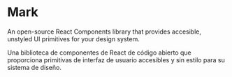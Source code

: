 # Mark

An open-source React Components library that provides accesible, unstyled UI primitives for your design system.

Una biblioteca de componentes de React de código abierto que proporciona primitivas de interfaz de usuario accesibles y sin estilo para su sistema de diseño.
